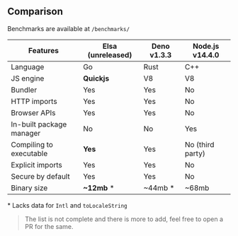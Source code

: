 ## Comparison

Benchmarks are available at `/benchmarks/`

| Features                 | Elsa (unreleased) | Deno v1.3.3 | Node.js v14.4.0  |
| ------------------------ | ----------------- | ----------- | ---------------- |
| Language                 | Go                | Rust        | C++              |
| JS engine                | **Quickjs**       | V8          | V8               |
| Bundler                  | Yes               | Yes         | No               |
| HTTP imports             | Yes               | Yes         | No               |
| Browser APIs             | Yes               | Yes         | No               |
| In-built package manager | No                | No          | Yes              |
| Compiling to executable  | **Yes**           | Yes         | No (third party) |
| Explicit imports         | Yes               | Yes         | No               |
| Secure by default        | Yes               | Yes         | No               |
| Binary size              | **~12mb** \*      | ~44mb \*    | ~68mb            |

\* Lacks data for `Intl` and `toLocaleString`

> The list is not complete and there is more to add, feel free to open a PR for the same.
